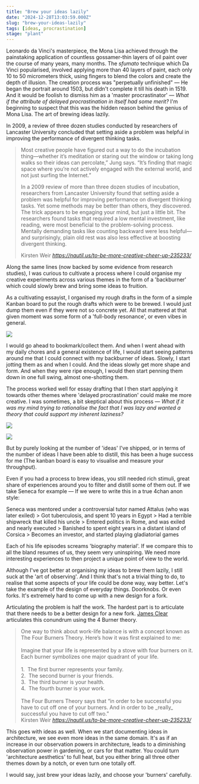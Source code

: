 ```yaml
---
title: "Brew your ideas lazily"
date: "2024-12-28T13:03:59.000Z"
slug: "brew-your-ideas-lazily"
tags: [ideas, procrastination]
stage: "plant" 
---
```


Leonardo da Vinci's masterpiece, the Mona Lisa achieved through the painstaking application of countless gossamer-thin layers of oil paint over the course of many years, many months. The _sfumato_ technique which Da Vinci popularised, involved applying more than 40 layers of paint, each only 10 to 50 micrometers thick, using fingers to blend the colors and create the depth of illusion. The creation process was "perpetually unfinished" — He began the portrait around 1503, but didn't complete it till his death in 1519. And it would be foolish to dismiss him as a 'master procrastinator' — _What if the attribute of delayed procrastination in itself had some merit?_ I'm beginning to suspect that this was the hidden reason behind the genius of Mona Lisa. The art of brewing ideas lazily.

In 2009, a review of three dozen studies conducted by researchers of Lancaster University concluded that setting aside a problem was helpful in improving the performance of divergent thinking tasks.

<blockquote class="quoteback" darkmode="" data-title="To be more creative" data-author="Kirsten Weir" cite="https://nautil.us/to-be-more-creative-cheer-up-235233/">
<p>Most creative people have figured out a way to do the incubation thing—whether it’s meditation or staring out the window or taking long walks so their ideas can percolate,” Jung says. “It’s finding that magic space where you’re not actively engaged with the external world, and not just surfing the Internet.”</p><p>In a 2009 review of more than three dozen studies of incubation, researchers from Lancaster University found that setting aside a problem was helpful for improving performance on divergent thinking tasks. Yet some methods may be better than others, they discovered. The trick appears to be engaging your mind, but just a little bit. The researchers found tasks that required a low mental investment, like reading, were most beneficial to the problem-solving process. Mentally demanding tasks like counting backward were less helpful—and surprisingly, plain old rest was also less effective at boosting divergent thinking.</p>
<footer>Kirsten Weir<cite> <a href="https://nautil.us/to-be-more-creative-cheer-up-235233/">https://nautil.us/to-be-more-creative-cheer-up-235233/</a></cite></footer>
</blockquote><script note="" src="https://cdn.jsdelivr.net/gh/Blogger-Peer-Review/quotebacks@1/quoteback.js"></script>

Along the same lines (now backed by some evidence from research studies), I was curious to cultivate a process where I could organise my creative experiments across various themes in the form of a 'backburner' which could slowly brew and bring some ideas to fruition.

As a cultivating essayist, I organised my rough drafts in the form of a simple Kanban board to put the rough drafts which were to be brewed. I would just dump them even if they were not so concrete yet. All that mattered at that given moment was some form of a 'full-body resonance', or even vibes in general.

![](/images/2024/12/Screenshot-2024-12-28-at-12.56.34-PM.png)

I would go ahead to bookmark/collect them. And when I went ahead with my daily chores and a general existence of life, I would start seeing patterns around me that I could connect with my backburner of ideas. Slowly, I start jotting them as and when I could. And the ideas slowly get more shape and form. And when they were ripe enough, I would then start penning them down in one full swing, almost one-shotting them.

The process worked well for essay drafting that I then start applying it towards other themes where 'delayed procrastination' could make me more creative. I was sometimes, a bit skeptical about this process — _What if it was my mind trying to rationalise the fact that I was lazy and wanted a theory that could support my inherent laziness?_

![](/images/2024/12/Screenshot-2024-12-28-at-12.53.50-PM.png)

![](/images/2024/12/Screenshot-2024-12-28-at-12.59.59-PM.png)

But by purely looking at the number of 'ideas' I've shipped, or in terms of the number of ideas I have been able to distill, this has been a huge success for me (The kanban board is easy to visualise and measure your throughput).

Even if you had a process to brew ideas, you still needed rich stimuli, great share of experiences around you to filter and distill some of them out. If we take Seneca for example — If we were to write this in a true 4chan anon style:

Seneca was mentored under a controversial tutor named Attalus (who was later exiled) > Got tuberculosis, and spent 10 years in Egypt > Had a terrible shipwreck that killed his uncle > Entered politics in Rome, and was exiled and nearly executed > Banished to spent eight years in a distant island of Corsica > Becomes an investor, and started playing gladiatorial games

Each of his life episodes screams 'biography material'. If we compare this to all the bland resumes of us, they seem very uninspiring. We need more interesting experiences to then project a unique point of view to the world.

Although I've got better at organising my ideas to brew them lazily, I still suck at the 'art of observing'. And I think that's not a trivial thing to do, to realise that some aspects of your life could be done way, way better. Let's take the example of the design of everyday things. Doorknobs. Or even forks. It's extremely hard to come up with a new design for a fork.

Articulating the problem is half the work. The hardest part is to articulate that there needs to be a better design for a new fork. [James Clear](https://jamesclear.com/) articulates this conundrum using the 4 Burner theory.

<blockquote class="quoteback" darkmode="" data-title="To be more creative" data-author="Kirsten Weir" cite="https://nautil.us/to-be-more-creative-cheer-up-235233/">
<div>One way to think about work-life balance is with a concept known as The Four Burners Theory. Here’s how it was first explained to me:<span>&nbsp;</span></div><div><span><br></span></div><div><span>Imagine that your life is represented by a stove with four burners on it. Each burner symbolizes one major quadrant of your life.</span></div><div><br></div><div>1.&nbsp; The first burner represents your family.</div><div>2.&nbsp; The second burner is your friends.</div><div>3.&nbsp; The third burner is your health.</div><div>4.&nbsp; The fourth burner is your work.</div><div><br></div><div>The Four Burners Theory says that “in order to be successful you have to cut off one of your burners. And in order to be _really_ successful you have to cut off two.”</div>
<footer>Kirsten Weir<cite> <a href="https://nautil.us/to-be-more-creative-cheer-up-235233/">https://nautil.us/to-be-more-creative-cheer-up-235233/</a></cite></footer>
</blockquote><script note="" src="https://cdn.jsdelivr.net/gh/Blogger-Peer-Review/quotebacks@1/quoteback.js"></script>

This goes with ideas as well. When we start documenting ideas in architecture, we see even more ideas in the same domain. It's as if an increase in our observation powers in architecture, leads to a diminishing observation power in gardening, or cars for that matter. You could turn 'architecture aesthetics' to full heat, but you either bring all three other themes down by a notch, or even turn one totally off.

I would say, just brew your ideas lazily, and choose your 'burners' carefully.